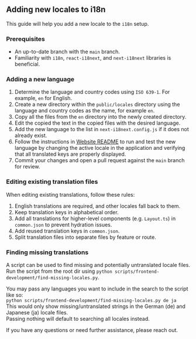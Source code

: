 ## Adding new locales to i18n



This guide will help you add a new locale to the `i18n` setup.

### Prerequisites

- An up-to-date branch with the `main` branch.
- Familiarity with `i18n`, `react-i18next`, and `next-i18next` libraries is beneficial.

### Adding a new language

1. Determine the language and country codes using `ISO 639-1`. For example, `en` for English.
1. Create a new directory within the `public/locales` directory using the language and country codes as the name, for
   example `en`.
1. Copy all the files from the `en` directory into the newly created directory.
1. Edit the copied the text in the copied files with the desired language.
1. Add the new language to the list in `next-i18next.config.js` if it does not already exist.
1. Follow the instructions in [Website README](<[README.md](../../../website/README.md)>) to run and test the new
   language by changing the active locale in the application and verifying that all translated keys are properly
   displayed.
1. Commit your changes and open a pull request against the `main` branch for review.

### Editing existing translation files

When editing existing translations, follow these rules:

1. English translations are required, and other locales fall back to them.
1. Keep translation keys in alphabetical order.
1. Add all translations for higher-level components (e.g. `Layout.ts`) in `common.json` to prevent hydration issues.
1. Add reused translation keys in `common.json`.
1. Split translation files into separate files by feature or route.

### Finding missing translations

A script can be used to find missing and potentially untranslated locale files. Run the script from the root dir using
`python scripts/frontend-development/find-missing-locales.py`.

You may pass any languages you want to include in the search to the script like so:\
`python scripts/frontend-development/find-missing-locales.py de ja`\
This would only show missing/untranslated strings in the German (de) and Japanese (ja) locale files.\
Passing nothing will default to searching all locales instead.

If you have any questions or need further assistance, please reach out.
